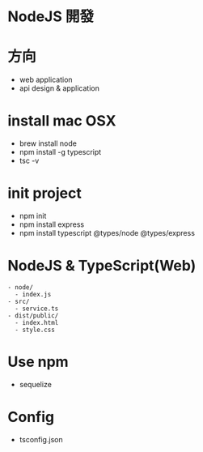# NodeJS 開發

# 方向
- web application
- api design & application

# install mac OSX
- brew install node
- npm install -g typescript
- tsc -v

# init project
- npm init
- npm install express
- npm install typescript @types/node @types/express

# NodeJS & TypeScript(Web)
```
- node/
  - index.js
- src/
  - service.ts
- dist/public/
  - index.html
  - style.css
```

# Use npm
- sequelize

# Config
- tsconfig.json